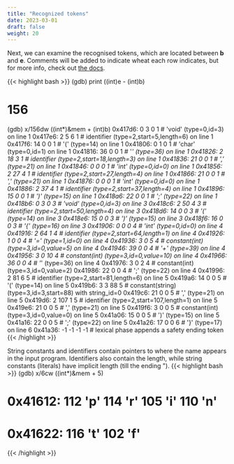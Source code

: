 ```yaml
---
title: "Recognized tokens"
date: 2023-03-01
draft: false
weight: 20
---
```


Next, we can examine the recognised tokens, which are located between **b** and **e**. Comments will be added to indicate wheat each row indicates, but for more info, check out [the docs](https://github.com/MrTipson/compiler/blob/master/docs/tokenization.md).

{{< highlight bash >}}
(gdb) print ((int)e - (int)b)
# 156

(gdb) x/156dw ((int*)&mem + (int)b)
0x417d6:	0	3	0	1       # 'void' (type=0,id=3) on line 1
0x417e6:	2	5	6	1       # identifier (type=2,start=5,length=6) on line 1
0x417f6:	14	0	0	1       # '(' (type=14) on line 1
0x41806:	0	1	0	1       # 'char' (type=0,id=1) on line 1
0x41816:	36	0	0	1       # '*' (type=36) on line 1
0x41826:	2	18	3	1       # identifier (type=2,start=18,length=3) on line 1
0x41836:	21	0	0	1       # ',' (type=21) on line 1
0x41846:	0	0	0	1       # 'int' (type=0,id=0) on line 1
0x41856:	2	27	4	1       # identifier (type=2,start=27,length=4) on line 1
0x41866:	21	0	0	1       # ',' (type=21) on line 1
0x41876:	0	0	0	1       # 'int' (type=0,id=0) on line 1
0x41886:	2	37	4	1       # identifier (type=2,start=37,length=4) on line 1
0x41896:	15	0	0	1       # ')' (type=15) on line 1
0x418a6:	22	0	0	1       # ';' (type=22) on line 1
0x418b6:	0	3	0	3       # 'void' (type=0,id=3) on line 3
0x418c6:	2	50	4	3       # identifier (type=2,start=50,length=4) on line 3
0x418d6:	14	0	0	3       # '(' (type=14) on line 3
0x418e6:	15	0	0	3       # ')' (type=15) on line 3
0x418f6:	16	0	0	3       # '{' (type=16) on line 3
0x41906:	0	0	0	4       # 'int' (type=0,id=0) on line 4
0x41916:	2	64	1	4       # identifier (type=2,start=64,length=1) on line 4
0x41926:	1	0	0	4       # '=' (type=1,id=0) on line 4
0x41936:	3	0	5	4       # constant(int) (type=3,id=0,value=5) on line 4
0x41946:	39	0	0	4       # '+' (type=39) on line 4
0x41956:	3	0	10	4       # constant(int) (type=3,id=0,value=10) on line 4
0x41966:	36	0	0	4       # '*' (type=36) on line 4
0x41976:	3	0	2	4       # constant(int) (type=3,id=0,value=2)
0x41986:	22	0	0	4       # ';' (type=22) on line 4
0x41996:	2	81	6	5       # identifier (type=2,start=81,length=6) on line 5
0x419a6:	14	0	0	5       # '(' (type=14) on line 5
0x419b6:	3	3	88	5       # constant(string) (type=3,id=3,start=88) with string_id=0
0x419c6:	21	0	0	5       # ',' (type=21) on line 5
0x419d6:	2	107	1	5       # identifier (type=2,start=107,length=1) on line 5
0x419e6:	21	0	0	5       # ',' (type=21) on line 5
0x419f6:	3	0	0	5       # constant(int) (type=3,id=0,value=0) on line 5
0x41a06:	15	0	0	5       # ')' (type=15) on line 5
0x41a16:	22	0	0	5       # ';' (type=22) on line 5
0x41a26:	17	0	0	6       # '}' (type=17) on line 6
0x41a36:	-1	-1	-1	-1      # lexical phase appends a safety ending token
{{< /highlight >}}

String constants and identifiers contain pointers to where the name appears in the input program. Identifiers also contain the length, while string constants (literals) have implicit length (till the ending ").
{{< highlight bash >}}
(gdb) x/6cw ((int*)&mem + 5)
# 0x41612:	112 'p'	114 'r'	105 'i'	110 'n'
# 0x41622:	116 't'	102 'f'
{{< /highlight >}}